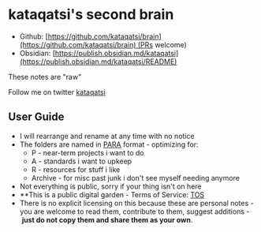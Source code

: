 # kataqatsi's second brain

- Github: [https://github.com/kataqatsi/brain](https://github.com/kataqatsi/brain) (PRs welcome)
- Obsidian: [https://publish.obsidian.md/kataqatsi](https://publish.obsidian.md/kataqatsi/README)

These notes are "raw"

Follow me on twitter [kataqatsi](https://www.twitter.com/intent/follow?screen_name=kataqatsi)

## User Guide

- I will rearrange and rename at any time with no notice
- The folders are named in [PARA](https://fortelabs.co/blog/para/) format - optimizing for:
	- P - near-term projects i want to do
	- A - standards i want to upkeep
	- R - resources for stuff i like
	- Archive - for misc past junk i don't see myself needing anymore
- Not everything is public, sorry if your thing isn't on here
- **This is a public digital garden - Terms of Service: [TOS](TOS.md)
- There is no explicit licensing on this because these are personal notes - you are welcome to read them, contribute to them, suggest additions - **just do not copy them and share them as your own**.